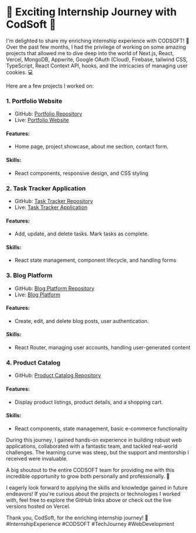 # 🚀 Exciting Internship Journey with CodSoft 🚀

I'm delighted to share my enriching internship experience with CODSOFT! 🌟 Over the past few months, I had the privilege of working on some amazing projects that allowed me to dive deep into the world of Next.js, React, Vercel, MongoDB, Appwrite, Google OAuth (Cloud), Firebase, tailwind CSS, TypeScript, React Context API, hooks, and the intricacies of managing user cookies. 💻

Here are a few projects I worked on:

### 1. Portfolio Website
- GitHub: [Portfolio Repository](https://github.com/Atharva0506/ProductCatalog)
- Live: [Portfolio Website](https://atharva-naik-portfolio.vercel.app/)
#### Features:
- Home page, project showcase, about me section, contact form.
#### Skills:
- React components, responsive design, and CSS styling

### 2. Task Tracker Application
- GitHub: [Task Tracker Repository](https://github.com/Atharva0506/Trackify)
- Live: [Task Tracker Application](https://trackify-atharva0506.vercel.app/)
#### Features:
- Add, update, and delete tasks. Mark tasks as complete.
#### Skills:
- React state management, component lifecycle, and handling forms

### 3. Blog Platform
- GitHub: [Blog Platform Repository](https://github.com/Atharva0506/Blog-Platform)
- Live: [Blog Platform](https://blog-web-five-virid.vercel.app/)
#### Features:
- Create, edit, and delete blog posts, user authentication.
#### Skills:
- React Router, managing user accounts, handling user-generated content

### 4. Product Catalog
- GitHub: [Product Catalog Repository](https://github.com/Atharva0506/ProductCatalog)
#### Features:
- Display product listings, product details, and a shopping cart.
#### Skills:
- React components, state management, basic e-commerce functionality

During this journey, I gained hands-on experience in building robust web applications, collaborated with a fantastic team, and tackled real-world challenges. The learning curve was steep, but the support and mentorship I received were invaluable.

A big shoutout to the entire CODSOFT team for providing me with this incredible opportunity to grow both personally and professionally. 🙌

I eagerly look forward to applying the skills and knowledge gained in future endeavors! If you're curious about the projects or technologies I worked with, feel free to explore the GitHub links above or check out the live versions hosted on Vercel.

Thank you, CodSoft, for the enriching internship journey! 🚀 #InternshipExperience #CODSOFT #TechJourney #WebDevelopment
